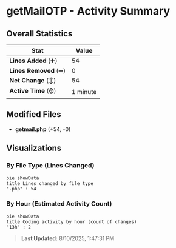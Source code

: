 # getMailOTP - Activity Summary 

## Overall Statistics

| Stat                   | Value                                                             |
| ---------------------- | ----------------------------------------------------------------- |
| **Lines Added** (➕)   | 54                                          |
| **Lines Removed** (➖) | 0                                        |
| **Net Change** (↕)    | 54                |
| **Active Time** (⌚)   | 1 minute |


## Modified Files
- **getmail.php** (+54, -0)

## Visualizations

### By File Type (Lines Changed)

```mermaid
pie showData
title Lines changed by file type
".php" : 54
```

### By Hour (Estimated Activity Count)

```mermaid
pie showData
title Coding activity by hour (count of changes)
"13h" : 2
```


> **Last Updated:** 8/10/2025, 1:47:31 PM